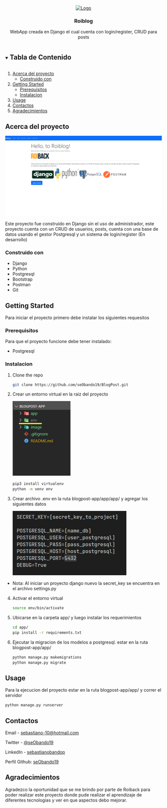 <!--
*** Thanks for checking out the Best-README-Template. If you have a suggestion
*** that would make this better, please fork the repo and create a pull request
*** or simply open an issue with the tag "enhancement".
*** Thanks again! Now go create something AMAZING! :D
***
***
***
*** To avoid retyping too much info. Do a search and replace for the following:
*** github_username, repo_name, twitter_handle, email, project_title, project_description
-->



<!-- PROJECT SHIELDS -->
<!--
*** I'm using markdown "reference style" links for readability.
*** Reference links are enclosed in brackets [ ] instead of parentheses ( ).
*** See the bottom of this document for the declaration of the reference variables
*** for contributors-url, forks-url, etc. This is an optional, concise syntax you may use.
*** https://www.markdownguide.org/basic-syntax/#reference-style-links
-->
<!-- [![Contributors][contributors-shield]][contributors-url]
[![Forks][forks-shield]][forks-url]
[![Stargazers][stars-shield]][stars-url]
[![Issues][issues-shield]][issues-url]
[![MIT License][license-shield]][license-url]
[![LinkedIn][linkedin-shield]][linkedin-url] -->



<!-- PROJECT LOGO -->
<br />
<p align="center">
  <a href="https://github.com/github_username/repo_name">
    <img src="https://github.com/othneildrew/Best-README-Template/raw/master/images/logo.png" alt="Logo" width="80" height="80">
  </a>

  <h3 align="center">Roiblog</h3>

  <p align="center">
    WebApp creada en Django el cual cuenta con login/register, CRUD para posts
  </p>
</p>



<!-- TABLA DE CONTENIDO -->
<details open="open">
  <summary><h2 style="display: inline-block">Tabla de Contenido</h2></summary>
  <ol>
    <li>
      <a href="#acerca-del-proyecto">Acerca del proyecto</a>
      <ul>
        <li><a href="#construido-con">Construido con</a></li>
      </ul>
    </li>
    <li>
      <a href="#getting-started">Getting Started</a>
      <ul>
        <li><a href="#prerequisitos">Prerequisitos</a></li>
        <li><a href="#instalacion">Instalacion</a></li>
      </ul>
    </li>
    <li><a href="#usage">Usage</a></li>
    <li><a href="#contactos">Contactos</a></li>
    <li><a href="#agradecimientos">Agradecimientos</a></li>
  </ol>
</details>



<!-- ABOUT THE PROJECT -->
## Acerca del proyecto

![Image Project](image/imagePrincipal.png "Image Project")

Este proyecto fue construido en Django sin el uso de administrador, este proyecto
cuenta con un CRUD de usuarios, posts, cuenta con una base de datos usando el gestor Postgresql
y un sistema de login/register (En desarrollo)



### Construido con

* Django
* Python
* Postgresql
* Bootstrap
* Postman
* Git



<!-- GETTING STARTED -->
## Getting Started

Para iniciar el proyecto primero debe instalar los siguientes requesitos

### Prerequisitos

Para que el proyecto funcione debe tener instalado:
* Postgresql


### Instalacion

1. Clone the repo
   ```sh
   git clone https://github.com/seObando19/BlogPost.git
   ```

2. Crear un entorno virtual en la raiz del proyecto

    ![Directorios](image/rutaEnv.png)
    ```sh
    pip3 install virtualenv
    python -m venv env
    ```

3. Crear archivo .env en la ruta blogpost-app/app/app/ y agregar los siguientes datos

    ![datosToFile](image/fileEnv.png)
* Nota: Al iniciar un proyecto django nuevo la secret_key se encuentra en el archivo settings.py

4. Activar el entorno virtual
    ```sh
    source env/bin/activate
    ```

5. Ubicarse en la carpeta app/ y luego instalar los requerimientos
    ```sh
    cd app/
    pip install -r requirements.txt
    ```

6. Ejecutar la migracion de los modelos a postgresql. estar en la ruta blogpost-app/app/
    ```sh
    python manage.py makemigrations
    python manage.py migrate
    ```

<!-- USAGE EXAMPLES -->
## Usage

Para la ejecucion del proyecto estar en la ruta blogpost-app/app/ y correr el servidor
```sh
python manage.py runserver
```


<!-- CONTACT -->
## Contactos

Email - [sebastiano-10@hotmail.com](mailto:sebastiano-10@hotmail.com)

Twitter - [@seObando19](https://twitter.com/seObando19)

LinkedIn - [sebastianobandop](https://www.linkedin.com/in/sebastianobandop/)

Perfil Github: [seObando19](https://github.com/seObando19)



<!-- ACKNOWLEDGEMENTS -->
## Agradecimientos
Agradezco la oportunidad que se me brindo por parte de Roiback para poder realizar este proyecto donde pude realizar el aprendizaje de diferentes tecnologias y ver en que aspectos debo mejorar.





<!-- MARKDOWN LINKS & IMAGES -->
<!-- https://www.markdownguide.org/basic-syntax/#reference-style-links -->
<!-- [contributors-shield]: https://img.shields.io/github/contributors/seObando19/repo.svg?style=for-the-badge
[contributors-url]: https://github.com/seObando19/repo/graphs/contributors
[forks-shield]: https://img.shields.io/github/forks/seObando19/repo.svg?style=for-the-badge
[forks-url]: https://github.com/seObando19/repo/network/members
[stars-shield]: https://img.shields.io/github/stars/seObando19/repo.svg?style=for-the-badge
[stars-url]: https://github.com/seObando19/repo/stargazers
[issues-shield]: https://img.shields.io/github/issues/seObando19/repo.svg?style=for-the-badge
[issues-url]: https://github.com/seObando19/repo/issues
[license-shield]: https://img.shields.io/github/license/seObando19/repo.svg?style=for-the-badge
[license-url]: https://github.com/seObando19/repo/blob/master/LICENSE.txt
[linkedin-shield]: https://img.shields.io/badge/-LinkedIn-black.svg?style=for-the-badge&logo=linkedin&colorB=555
[linkedin-url]: https://www.linkedin.com/in/sebastianobandop/ -->
